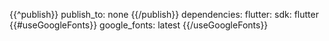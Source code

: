 {{^publish}}
publish_to: none
{{/publish}}
dependencies:
  flutter:
    sdk: flutter
  {{#useGoogleFonts}}
  google_fonts: latest
  {{/useGoogleFonts}}